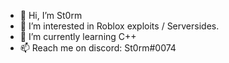 - 👋 Hi, I’m St0rm
- 👀 I’m interested in Roblox exploits / Serversides.
- 🌱 I’m currently learning C++
- 📫 Reach me on discord: St0rm#0074
